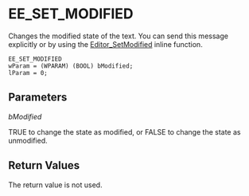 # EE\_SET\_MODIFIED

Changes the modified state of the text. You can send this message explicitly
or by using the [Editor\_SetModified](../macro/editor_setmodified) inline function.

```
EE_SET_MODIFIED
wParam = (WPARAM) (BOOL) bModified;
lParam = 0;
```

## Parameters

_bModified_

TRUE to change the state as modified, or FALSE to change the state as
unmodified.

## Return Values

The return value is not used.

